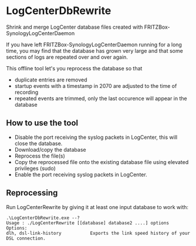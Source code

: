 # LogCenterDbRewrite
 Shrink and merge LogCenter database files created with FRITZBox-SynologyLogCenterDaemon

If you have left FRITZBox-SynologyLogCenterDaemon running for a long time, you may find that the database has grown very large and that some sections of logs are repeated over and over again.

This offline tool let's you reprocess the database so that 
* duplicate entries are removed
* startup events with a timestamp in 2070 are adjusted to the time of recording
* repeated events are trimmed, only the last occurence will appear in the database

## How to use the tool
* Disable the port receiving the syslog packets in LogCenter, this will close the database.
* Download/copy the database 
* Reprocess the file(s)
* Copy the reprocessed file onto the existing database file using elevated privileges (sudo)
* Enable the port receiving syslog packets in LogCenter.

## Reprocessing
Run LogCenterRewrite by giving it at least one input database to work with:

```
.\LogCenterDbRewrite.exe --?
Usage : ./LogCenterRewrite [[database] database2 ....] options
Options:
dlh, dsl-link-history           Exports the link speed history of your DSL connection.
```